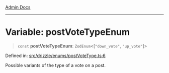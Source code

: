 [Admin Docs](/)

***

# Variable: postVoteTypeEnum

> `const` **postVoteTypeEnum**: `ZodEnum`\<\[`"down_vote"`, `"up_vote"`\]\>

Defined in: [src/drizzle/enums/postVoteType.ts:6](https://github.com/syedali237/talawa-api/blob/8be1a1231af103d298d6621405c956dc45d3a73a/src/drizzle/enums/postVoteType.ts#L6)

Possible variants of the type of a vote on a post.
